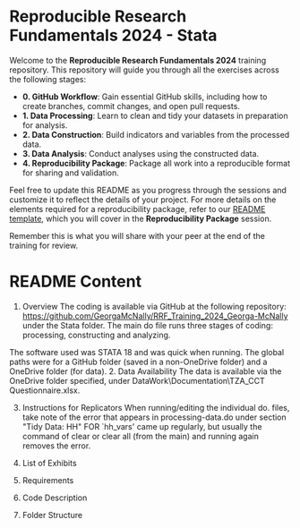 # Reproducible Research Fundamentals 2024 - Stata

Welcome to the **Reproducible Research Fundamentals 2024** training repository. This repository will guide you through all the exercises across the following stages:

- **0. GitHub Workflow**: Gain essential GitHub skills, including how to create branches, commit changes, and open pull requests.
- **1. Data Processing**: Learn to clean and tidy your datasets in preparation for analysis.
- **2. Data Construction**: Build indicators and variables from the processed data.
- **3. Data Analysis**: Conduct analyses using the constructed data.
- **4. Reproducibility Package**: Package all work into a reproducible format for sharing and validation.

Feel free to update this README as you progress through the sessions and customize it to reflect the details of your project. For more details on the elements required for a reproducibility package, refer to our [README template](https://github.com/worldbank/wb-reproducible-research-repository/blob/main/resources/README_Template.md), which you will cover in the **Reproducibility Package** session.

Remember this is what you will share with your peer at the end of the training for review. 

# README Content #

1. Overview
The coding is available via GitHub at the following repository: https://github.com/GeorgaMcNally/RRF_Training_2024_Georga-McNally under the Stata folder. The main do file runs three stages of coding: processing, constructing and analyzing. 

The software used was STATA 18 and was quick when running. The global paths were for a GitHub folder (saved in a non-OneDrive folder) and a OneDrive folder (for data).
2. Data Availability
The data is available via the OneDrive folder specified, under DataWork\Documentation\TZA_CCT Questionnaire.xlsx. 

3. Instructions for Replicators
When running/editing the individual do. files, take note of the error that appears in processing-data.do under section "Tidy Data: HH" FOR `hh_vars' came up regularly, but usually the command of clear or clear all (from the main) and running again removes the error. 

4. List of Exhibits
5. Requirements
6. Code Description
7. Folder Structure